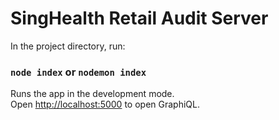 # SingHealth Retail Audit Server

In the project directory, run:
### `node index` or `nodemon index`

Runs the app in the development mode.\
Open [http://localhost:5000](http://localhost:5000) to open GraphiQL.